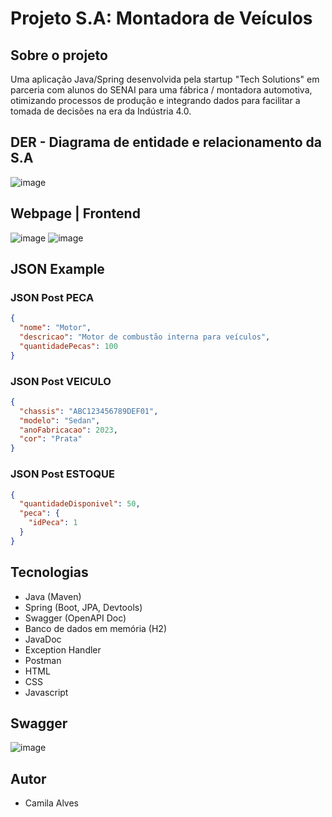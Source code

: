 # Projeto S.A: Montadora de Veículos

## Sobre o projeto
Uma aplicação Java/Spring desenvolvida pela startup "Tech Solutions" em parceria com alunos do SENAI para uma fábrica / montadora automotiva, otimizando processos de produção e integrando dados para facilitar a tomada de decisões na era da Indústria 4.0.

## DER - Diagrama de entidade e relacionamento da S.A 
![image](https://github.com/alvescamila87/projeto-sa-fabrica-veiculo/assets/116912821/d8ac0ec4-98af-4382-9d7c-b46a86484fee)

## Webpage | Frontend
![image](https://github.com/alvescamila87/projeto-sa-fabrica-veiculo/assets/116912821/798fa755-1828-44bb-a525-69d44cdce636)
![image](https://github.com/alvescamila87/projeto-sa-fabrica-veiculo/assets/116912821/28185bbe-b344-4b71-863f-d238cb8e39df)

## JSON Example
### JSON Post PECA
```json
{
  "nome": "Motor",
  "descricao": "Motor de combustão interna para veículos",
  "quantidadePecas": 100
}
```
### JSON Post VEICULO
```json
{
  "chassis": "ABC123456789DEF01",
  "modelo": "Sedan",
  "anoFabricacao": 2023,
  "cor": "Prata"  
}
```

### JSON Post ESTOQUE
```json
{
  "quantidadeDisponivel": 50,
  "peca": {
    "idPeca": 1
  }
}
```

## Tecnologias
* Java (Maven)
* Spring (Boot, JPA, Devtools)
* Swagger (OpenAPI Doc)
* Banco de dados em memória (H2)
* JavaDoc
* Exception Handler
* Postman
* HTML
* CSS
* Javascript 

## Swagger
![image](https://github.com/alvescamila87/projeto-sa-fabrica-veiculo/assets/116912821/317f7520-353f-476f-b6bc-d44ff98efe7f)


## Autor
* Camila Alves
